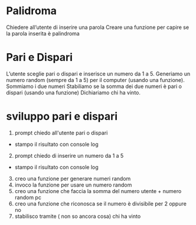 Palidroma
===
Chiedere all’utente di inserire una parola
Creare una funzione per capire se la parola inserita è palindroma

Pari e Dispari
===
L’utente sceglie pari o dispari e inserisce un numero da 1 a 5.
Generiamo un numero random (sempre da 1 a 5) per il computer (usando una funzione).
Sommiamo i due numeri
Stabiliamo se la somma dei due numeri è pari o dispari (usando una funzione)
Dichiariamo chi ha vinto.

# sviluppo pari e dispari

1. prompt chiedo all'utente pari o dispari
  - stampo il risultato con console log
2. prompt chiedo di inserire un numero da 1 a 5
  - stampo il risultato con console log
3. creo una funzione per generare numeri random
4. invoco la funzione per usare un numero random
5. creo una funzione che faccia la somma del numero utente + numero random pc
6. creo una funzione che riconosca se il numero è divisibile per 2 oppure no
7. stabilisco tramite ( non so ancora cosa) chi ha vinto